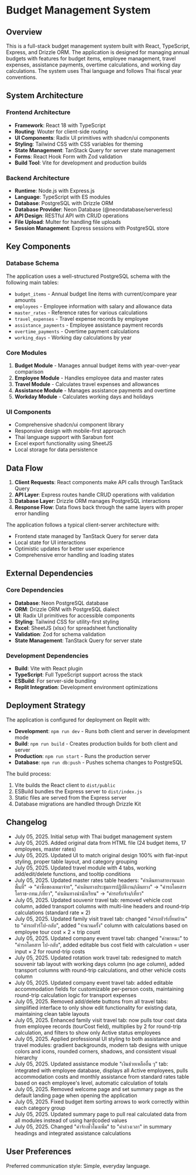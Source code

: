 # Budget Management System

## Overview

This is a full-stack budget management system built with React, TypeScript, Express, and Drizzle ORM. The application is designed for managing annual budgets with features for budget items, employee management, travel expenses, assistance payments, overtime calculations, and working day calculations. The system uses Thai language and follows Thai fiscal year conventions.

## System Architecture

### Frontend Architecture
- **Framework**: React 18 with TypeScript
- **Routing**: Wouter for client-side routing
- **UI Components**: Radix UI primitives with shadcn/ui components
- **Styling**: Tailwind CSS with CSS variables for theming
- **State Management**: TanStack Query for server state management
- **Forms**: React Hook Form with Zod validation
- **Build Tool**: Vite for development and production builds

### Backend Architecture
- **Runtime**: Node.js with Express.js
- **Language**: TypeScript with ES modules
- **Database**: PostgreSQL with Drizzle ORM
- **Database Provider**: Neon Database (@neondatabase/serverless)
- **API Design**: RESTful API with CRUD operations
- **File Upload**: Multer for handling file uploads
- **Session Management**: Express sessions with PostgreSQL store

## Key Components

### Database Schema
The application uses a well-structured PostgreSQL schema with the following main tables:
- `budget_items` - Annual budget line items with current/compare year amounts
- `employees` - Employee information with salary and allowance data
- `master_rates` - Reference rates for various calculations
- `travel_expenses` - Travel expense records by employee
- `assistance_payments` - Employee assistance payment records
- `overtime_payments` - Overtime payment calculations
- `working_days` - Working day calculations by year

### Core Modules
1. **Budget Module** - Manages annual budget items with year-over-year comparison
2. **Employee Module** - Handles employee data and master rates
3. **Travel Module** - Calculates travel expenses and allowances
4. **Assistance Module** - Manages assistance payments and overtime
5. **Workday Module** - Calculates working days and holidays

### UI Components
- Comprehensive shadcn/ui component library
- Responsive design with mobile-first approach
- Thai language support with Sarabun font
- Excel export functionality using SheetJS
- Local storage for data persistence

## Data Flow

1. **Client Requests**: React components make API calls through TanStack Query
2. **API Layer**: Express routes handle CRUD operations with validation
3. **Database Layer**: Drizzle ORM manages PostgreSQL interactions
4. **Response Flow**: Data flows back through the same layers with proper error handling

The application follows a typical client-server architecture with:
- Frontend state managed by TanStack Query for server data
- Local state for UI interactions
- Optimistic updates for better user experience
- Comprehensive error handling and loading states

## External Dependencies

### Core Dependencies
- **Database**: Neon PostgreSQL database
- **ORM**: Drizzle ORM with PostgreSQL dialect
- **UI**: Radix UI primitives for accessible components
- **Styling**: Tailwind CSS for utility-first styling
- **Excel**: SheetJS (xlsx) for spreadsheet functionality
- **Validation**: Zod for schema validation
- **State Management**: TanStack Query for server state

### Development Dependencies
- **Build**: Vite with React plugin
- **TypeScript**: Full TypeScript support across the stack
- **ESBuild**: For server-side bundling
- **Replit Integration**: Development environment optimizations

## Deployment Strategy

The application is configured for deployment on Replit with:
- **Development**: `npm run dev` - Runs both client and server in development mode
- **Build**: `npm run build` - Creates production builds for both client and server
- **Production**: `npm run start` - Runs the production server
- **Database**: `npm run db:push` - Pushes schema changes to PostgreSQL

The build process:
1. Vite builds the React client to `dist/public`
2. ESBuild bundles the Express server to `dist/index.js`
3. Static files are served from the Express server
4. Database migrations are handled through Drizzle Kit

## Changelog

- July 05, 2025. Initial setup with Thai budget management system
- July 05, 2025. Added original data from HTML file (24 budget items, 17 employees, master rates)
- July 05, 2025. Updated UI to match original design 100% with flat-input styling, proper table layout, and category grouping
- July 05, 2025. Updated travel module with 4 tabs, working add/edit/delete functions, and tooltip conditions
- July 05, 2025. Updated master rates table headers: "ค่าเดินทางสายงานนอกพื้นที่" → "ค่าซื้อของเหมาจ่าย", "ค่าเดินทางประชุมการปฏิบัติงาน/เดินทาง" → "ค่ารถโดยสาร โคราช-กทม./เที่ยว", "ค่าเดินทางนำนักเรียน" → "ค่ารถรับจ้าง/เที่ยว"
- July 05, 2025. Updated souvenir travel tab: removed vehicle cost column, added transport columns with multi-line headers and round-trip calculations (standard rate × 2)
- July 05, 2025. Updated family visit travel tab: changed "ค่ารถทัวร์เยี่ยมบ้าน" to "ค่ารถทัวร์ไป-กลับ", added "จำนวนครั้ง" column with calculations based on employee tour cost × 2 × trip count
- July 05, 2025. Updated company event travel tab: changed "ค่าพาหนะ" to "ค่ารถโดยสาร ไป-กลับ", added editable bus cost field with calculation = user input × 2 for round-trip costs
- July 05, 2025. Updated rotation work travel tab: redesigned to match souvenir tab layout with working days column (no age column), added transport columns with round-trip calculations, and other vehicle costs column
- July 05, 2025. Updated company event travel tab: added editable accommodation fields for customizable per-person costs, maintaining round-trip calculation logic for transport expenses
- July 05, 2025. Removed add/delete buttons from all travel tabs: simplified interface to only show edit functionality for existing data, maintaining clean table layouts
- July 05, 2025. Enhanced family visit travel tab: now pulls tour cost data from employee records (tourCost field), multiplies by 2 for round-trip calculation, and filters to show only Active status employees
- July 05, 2025. Applied professional UI styling to both assistance and travel modules: gradient backgrounds, modern tab designs with unique colors and icons, rounded corners, shadows, and consistent visual hierarchy
- July 05, 2025. Updated assistance module "เงินช่วยเหลืออื่น ๆ" tab: integrated with employee database, displays all Active employees, pulls accommodation costs and monthly assistance from standard rates table based on each employee's level, automatic calculation of totals
- July 05, 2025. Removed welcome page and set summary page as the default landing page when opening the application
- July 05, 2025. Fixed budget item sorting arrows to work correctly within each category group
- July 05, 2025. Updated summary page to pull real calculated data from all modules instead of using hardcoded values
- July 05, 2025. Changed "ค่าจ้างชั่วโมงเพิ่ม" to "ค่าล่วงเวลา" in summary headings and integrated assistance calculations

## User Preferences

Preferred communication style: Simple, everyday language.